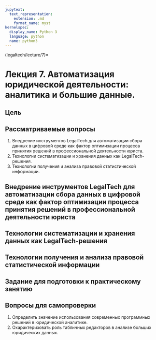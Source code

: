 ```yaml
---
jupytext:
  text_representation:
    extension: .md
    format_name: myst
kernelspec:
  display_name: Python 3
  language: python
  name: python3
---
```


(legaltech/lecture/7)=
# Лекция 7. Автоматизация юридической деятельности: аналитика и большие данные.

## Цель

## Рассматриваемые вопросы
1. Внедрение инструментов LegalTech для автоматизации сбора данных в цифровой среде как фактор оптимизации процесса принятия решений в профессиональной деятельности юриста.
2. Технологии систематизации и хранения данных как LegalTech-решения.
3. Технологии получения и анализа правовой статистической информации.

## Внедрение инструментов LegalTech для автоматизации сбора данных в цифровой среде как фактор оптимизации процесса принятия решений в профессиональной деятельности юриста

## Технологии систематизации и хранения данных как LegalTech-решения

## Технологии получения и анализа правовой статистической информации

## Задание для подготовки к практическому занятию

## Вопросы для самопроверки
1. Определить значение использования современных программных решений в юридической аналитике.
2. Охарактеризовать роль табличных редакторов в анализе больших юридических данных.
